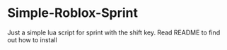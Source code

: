 # Simple-Roblox-Sprint
Just a simple lua script for sprint with the shift key. Read README to find out how to install
